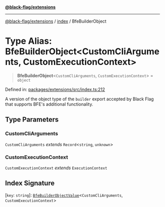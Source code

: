 [**@black-flag/extensions**](../../README.md)

***

[@black-flag/extensions](../../README.md) / [index](../README.md) / BfeBuilderObject

# Type Alias: BfeBuilderObject\<CustomCliArguments, CustomExecutionContext\>

> **BfeBuilderObject**\<`CustomCliArguments`, `CustomExecutionContext`\> = `object`

Defined in: [packages/extensions/src/index.ts:212](https://github.com/Xunnamius/black-flag/blob/9e502baf0a24d2f38890806199a48bc7a3c83054/packages/extensions/src/index.ts#L212)

A version of the object type of the `builder` export accepted by Black Flag
that supports BFE's additional functionality.

## Type Parameters

### CustomCliArguments

`CustomCliArguments` *extends* `Record`\<`string`, `unknown`\>

### CustomExecutionContext

`CustomExecutionContext` *extends* `ExecutionContext`

## Index Signature

\[`key`: `string`\]: [`BfeBuilderObjectValue`](BfeBuilderObjectValue.md)\<`CustomCliArguments`, `CustomExecutionContext`\>

